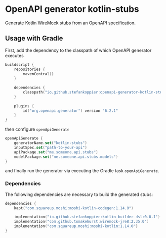 # OpenAPI generator kotlin-stubs
Generate Kotlin [WireMock](https://wiremock.org/) stubs from an OpenAPI specification.

## Usage with Gradle
First, add the dependency to the classpath of which OpenAPI generator executes
```kotlin
buildscript {
    repositories {
        mavenCentral()
    }
    
    dependencies {
        classpath("io.github.stefankoppier:openapi-generator-kotlin-stubs:0.0.1")
    }
    
    plugins {
        id("org.openapi.generator") version "6.2.1"
    }
}
```
then configure `openApiGenerate`
```kotlin
openApiGenerate {
    generatorName.set("kotlin-stubs")
    inputSpec.set("path-to-your-api")
    apiPackage.set("me.someone.api.stubs")
    modelPackage.set("me.someone.api.stubs.models")
}
```
and finally run the generator via executing the Gradle task `openApiGenerate`.

### Dependencies
The following dependencies are necessary to build the generated stubs:
```kotlin
dependencies {
    kapt("com.squareup.moshi:moshi-kotlin-codegen:1.14.0")

    implementation("io.github.stefankoppier:kotlin-builder-dsl:0.0.1")
    implementation("com.github.tomakehurst:wiremock-jre8:2.35.0")
    implementation("com.squareup.moshi:moshi-kotlin:1.14.0")
}
```